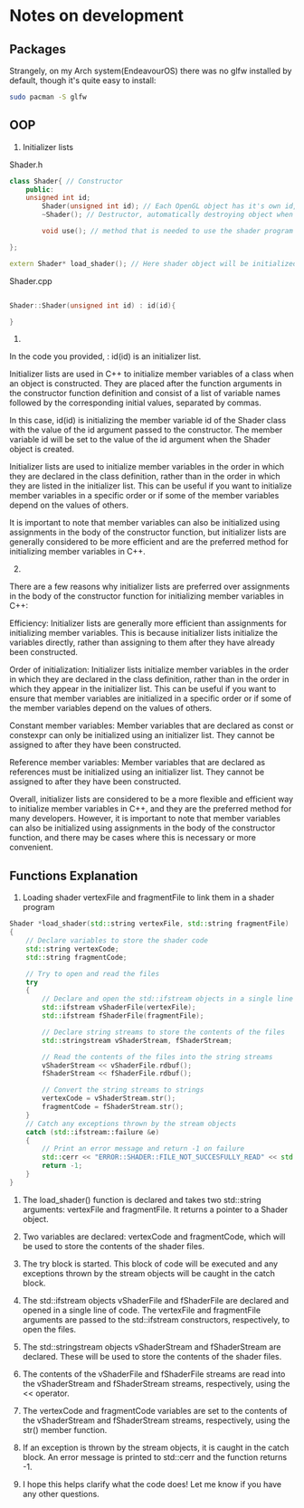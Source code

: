 # Notes on development

## Packages

Strangely, on my Arch system(EndeavourOS) there was no glfw installed by default, though it's quite easy to install:

```bash
sudo pacman -S glfw
```

## OOP

1. Initializer lists

Shader.h
```CPP
class Shader{ // Constructor
    public:
    unsigned int id; 
        Shader(unsigned int id); // Each OpenGL object has it's own id, so the shader program has it too
        ~Shader(); // Destructor, automatically destroying object when it's no more used, to free memory

        void use(); // method that is needed to use the shader program

};

extern Shader* load_shader(); // Here shader object will be initialized and it's ID will be given
```

Shader.cpp
```CPP

Shader::Shader(unsigned int id) : id(id){

}

```
1.
In the code you provided, : id(id) is an initializer list.

Initializer lists are used in C++ to initialize member variables of a class when an object is constructed. They are placed after the function arguments in the constructor function definition and consist of a list of variable names followed by the corresponding initial values, separated by commas.

In this case, id(id) is initializing the member variable id of the Shader class with the value of the id argument passed to the constructor. The member variable id will be set to the value of the id argument when the Shader object is created.

Initializer lists are used to initialize member variables in the order in which they are declared in the class definition, rather than in the order in which they are listed in the initializer list. This can be useful if you want to initialize member variables in a specific order or if some of the member variables depend on the values of others.

It is important to note that member variables can also be initialized using assignments in the body of the constructor function, but initializer lists are generally considered to be more efficient and are the preferred method for initializing member variables in C++.

2. 
There are a few reasons why initializer lists are preferred over assignments in the body of the constructor function for initializing member variables in C++:

Efficiency: Initializer lists are generally more efficient than assignments for initializing member variables. This is because initializer lists initialize the variables directly, rather than assigning to them after they have already been constructed.

Order of initialization: Initializer lists initialize member variables in the order in which they are declared in the class definition, rather than in the order in which they appear in the initializer list. This can be useful if you want to ensure that member variables are initialized in a specific order or if some of the member variables depend on the values of others.

Constant member variables: Member variables that are declared as const or constexpr can only be initialized using an initializer list. They cannot be assigned to after they have been constructed.

Reference member variables: Member variables that are declared as references must be initialized using an initializer list. They cannot be assigned to after they have been constructed.

Overall, initializer lists are considered to be a more flexible and efficient way to initialize member variables in C++, and they are the preferred method for many developers. However, it is important to note that member variables can also be initialized using assignments in the body of the constructor function, and there may be cases where this is necessary or more convenient.


## Functions Explanation

1. Loading shader vertexFile and fragmentFile to link them in a shader program
```CPP
Shader *load_shader(std::string vertexFile, std::string fragmentFile)
{
    // Declare variables to store the shader code
    std::string vertexCode;
    std::string fragmentCode;

    // Try to open and read the files
    try
    {
        // Declare and open the std::ifstream objects in a single line of code
        std::ifstream vShaderFile(vertexFile);
        std::ifstream fShaderFile(fragmentFile);

        // Declare string streams to store the contents of the files
        std::stringstream vShaderStream, fShaderStream;

        // Read the contents of the files into the string streams
        vShaderStream << vShaderFile.rdbuf();
        fShaderStream << fShaderFile.rdbuf();

        // Convert the string streams to strings
        vertexCode = vShaderStream.str();
        fragmentCode = fShaderStream.str();
    }
    // Catch any exceptions thrown by the stream objects
    catch (std::ifstream::failure &e)
    {
        // Print an error message and return -1 on failure
        std::cerr << "ERROR::SHADER::FILE_NOT_SUCCESFULLY_READ" << std::endl;
        return -1;
    }
}
```

1. The load_shader() function is declared and takes two std::string arguments: vertexFile and fragmentFile. It returns a pointer to a Shader object.

2. Two variables are declared: vertexCode and fragmentCode, which will be used to store the contents of the shader files.

3. The try block is started. This block of code will be executed and any exceptions thrown by the stream objects will be caught in the catch block.

4. The std::ifstream objects vShaderFile and fShaderFile are declared and opened in a single line of code. The vertexFile and fragmentFile arguments are passed to the std::ifstream constructors, respectively, to open the files.

5. The std::stringstream objects vShaderStream and fShaderStream are declared. These will be used to store the contents of the shader files.

6. The contents of the vShaderFile and fShaderFile streams are read into the vShaderStream and fShaderStream streams, respectively, using the << operator.

7. The vertexCode and fragmentCode variables are set to the contents of the vShaderStream and fShaderStream streams, respectively, using the str() member function.

8. If an exception is thrown by the stream objects, it is caught in the catch block. An error message is printed to std::cerr and the function returns -1.

9. I hope this helps clarify what the code does! Let me know if you have any other questions.